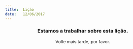```yaml
---
title:  Lição
date:   12/06/2017
---
```


### <center>Estamos a trabalhar sobre esta lição.</center>
<center>Volte mais tarde, por favor.</center>